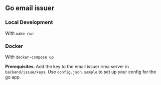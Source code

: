## Go email issuer

### Local Development

With `make run`

### Docker

With `docker-compose up`

**Prerequisites**: Add the key to the email issuer irma server in
`backend/issue/keys`. Use `config.json.sample` to set up your config for the go
app.
